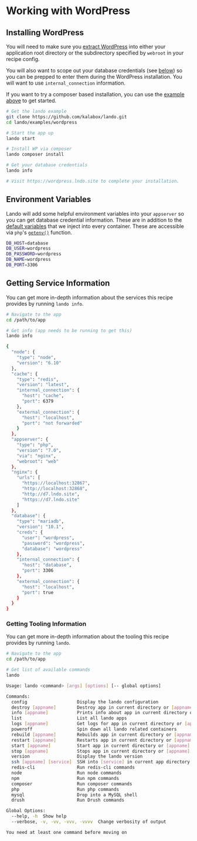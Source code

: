 Working with WordPress
======================

Installing WordPress
--------------------

You will need to make sure you [extract WordPress](https://wordpress.org) into either your application root directory or the subdirectory specified by `webroot` in your recipe config.

You will also want to scope out your database credentials (see [below](#getting-service-information)) so you can be prepped to enter them during the WordPress installation. You will want to use `internal_connection` information.

If you want to try a composer based installation, you can use the [example above](https://github.com/kalabox/lando/tree/master/examples/wordpress) to get started.

```bash
# Get the lando example
git clone https://github.com/kalabox/lando.git
cd lando/examples/wordpress

# Start the app up
lando start

# Install WP via composer
lando composer install

# Get your database credentials
lando info

# Visit https://wordpress.lndo.site to complete your installation.
```

Environment Variables
---------------------

Lando will add some helpful environment variables into your `appserver` so you can get database credential information. These are in addition to the [default variables](./../config/services.md#environment) that we inject into every container. These are accessible via `php`'s [`getenv()`](http://php.net/manual/en/function.getenv.php) function.

```bash
DB_HOST=database
DB_USER=wordpress
DB_PASSWORD=wordpress
DB_NAME=wordpress
DB_PORT=3306
```

Getting Service Information
---------------------------

You can get more in-depth information about the services this recipe provides by running `lando info`.

```bash
# Navigate to the app
cd /path/to/app

# Get info (app needs to be running to get this)
lando info

{
  "node": {
    "type": "node",
    "version": "6.10"
  },
  "cache": {
    "type": "redis",
    "version": "latest",
    "internal_connection": {
      "host": "cache",
      "port": 6379
    },
    "external_connection": {
      "host": "localhost",
      "port": "not forwarded"
    }
  },
  "appserver": {
    "type": "php",
    "version": "7.0",
    "via": "nginx",
    "webroot": "web"
  },
  "nginx": {
    "urls": [
      "https://localhost:32867",
      "http://localhost:32868",
      "http://d7.lndo.site",
      "https://d7.lndo.site"
    ]
  },
  "database": {
    "type": "mariadb",
    "version": "10.1",
    "creds": {
      "user": "wordpress",
      "password": "wordpress",
      "database": "wordpress"
    },
    "internal_connection": {
      "host": "database",
      "port": 3306
    },
    "external_connection": {
      "host": "localhost",
      "port": true
    }
  }
}
```

### Getting Tooling Information

You can get more in-depth information about the tooling this recipe provides by running `lando`.

```bash
# Navigate to the app
cd /path/to/app

# Get list of available commands
lando

Usage: lando <command> [args] [options] [-- global options]

Commands:
  config                   Display the lando configuration
  destroy [appname]        Destroy app in current directory or [appname]
  info [appname]           Prints info about app in current directory or [appname]
  list                     List all lando apps
  logs [appname]           Get logs for app in current directory or [appname]
  poweroff                 Spin down all lando related containers
  rebuild [appname]        Rebuilds app in current directory or [appname]
  restart [appname]        Restarts app in current directory or [appname]
  start [appname]          Start app in current directory or [appname]
  stop [appname]           Stops app in current directory or [appname]
  version                  Display the lando version
  ssh [appname] [service]  SSH into [service] in current app directory or [appname]
  redis-cli                Run redis-cli commands
  node                     Run node commands
  npm                      Run npm commands
  composer                 Run composer commands
  php                      Run php commands
  mysql                    Drop into a MySQL shell
  drush                    Run Drush commands

Global Options:
  --help, -h  Show help
  --verbose, -v, -vv, -vvv, -vvvv  Change verbosity of output

You need at least one command before moving on
```
